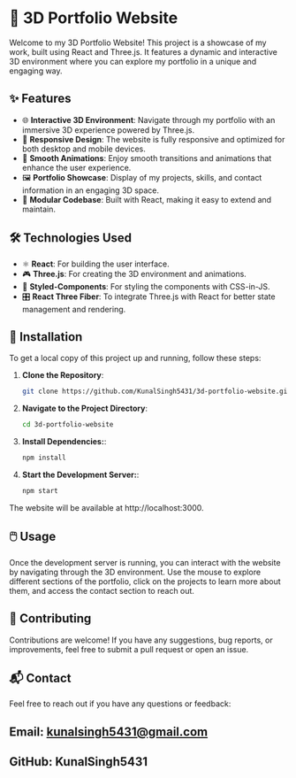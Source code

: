 # 🎨 3D Portfolio Website

Welcome to my 3D Portfolio Website! This project is a showcase of my work, built using React and Three.js. It features a dynamic and interactive 3D environment where you can explore my portfolio in a unique and engaging way.

## ✨ Features

- 🌐 **Interactive 3D Environment**: Navigate through my portfolio with an immersive 3D experience powered by Three.js.
- 📱 **Responsive Design**: The website is fully responsive and optimized for both desktop and mobile devices.
- 🎥 **Smooth Animations**: Enjoy smooth transitions and animations that enhance the user experience.
- 🖼️ **Portfolio Showcase**: Display of my projects, skills, and contact information in an engaging 3D space.
- 🔧 **Modular Codebase**: Built with React, making it easy to extend and maintain.

## 🛠️ Technologies Used

- ⚛️ **React**: For building the user interface.
- 🎮 **Three.js**: For creating the 3D environment and animations.
- 💅 **Styled-Components**: For styling the components with CSS-in-JS.
- 🎛️ **React Three Fiber**: To integrate Three.js with React for better state management and rendering.

## 🚀 Installation

To get a local copy of this project up and running, follow these steps:

1. **Clone the Repository**:
   ```bash
   git clone https://github.com/KunalSingh5431/3d-portfolio-website.git
   
2. **Navigate to the Project Directory**:
   ```bash
   cd 3d-portfolio-website

3. **Install Dependencies:**:
   ```bash
   npm install

4. **Start the Development Server:**:
   ```bash
   npm start

The website will be available at http://localhost:3000.

## 🖱️ Usage
Once the development server is running, you can interact with the website by navigating through the 3D environment. Use the mouse to explore different sections of the portfolio, click on the projects to learn more about them, and access the contact section to reach out.

## 🤝 Contributing
Contributions are welcome! If you have any suggestions, bug reports, or improvements, feel free to submit a pull request or open an issue.

## 📬 Contact
Feel free to reach out if you have any questions or feedback:

## Email: kunalsingh5431@gmail.com
## GitHub: KunalSingh5431
